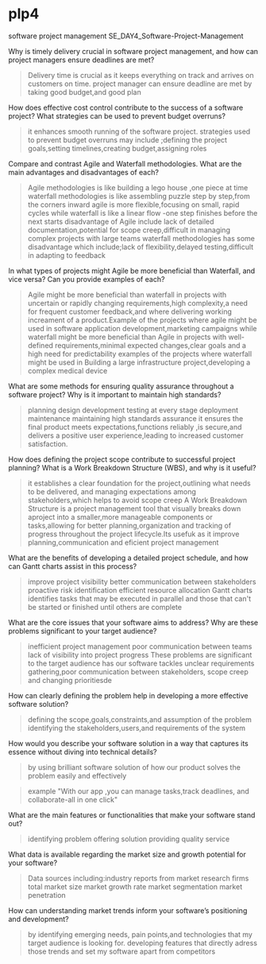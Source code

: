# plp4
software project management
SE_DAY4_Software-Project-Management

Why is timely delivery crucial in software project management, and how can project managers ensure deadlines are met?
>Delivery time is crucial as it keeps everything on track and arrives on customers on time.
>project manager can ensure deadline are met by taking good budget,and good plan

How does effective cost control contribute to the success of a software project? What strategies can be used to prevent budget overruns?
>it enhances smooth running of the software project.
>strategies used to prevent budget overruns may include ;defining the project goals,setting timelines,creating budget,assigning roles

Compare and contrast Agile and Waterfall methodologies. What are the main advantages and disadvantages of each?
>Agile methodologies is like building a lego house ,one piece at time
>waterfall methodologies is like assembling puzzle step by step,from the corners inward
>agile is more flexible,focusing on small, rapid cycles while waterfall is like a linear flow -one step finishes before the next starts
>disadvantage of Agile include lack of detailed documentation,potential for scope creep,difficult in managing complex projects with large teams
>waterfall methodologies has some disadvantage which include;lack of flexibility,delayed testing,difficult in adapting to feedback

In what types of projects might Agile be more beneficial than Waterfall, and vice versa? Can you provide examples of each?
>Agile might be more beneficial than waterfall in projects with uncertain or rapidly changing requirements,high complexity,a need for frequent customer feedback,and where delivering working increament of a product.Example of the projects where agile might be used in software application development,marketing campaigns
 while 
>waterfall might be more beneficial than Agile in projects with well-defined requirements,minimal expected changes,clear goals and a high need for predictability
examples of the projects where waterfall might be used in Building a large infrastructure project,developing a complex medical device

What are some methods for ensuring quality assurance throughout a software project? Why is it important to maintain high standards?
>planning
> design
>development 
>testing at every stage
>deployment
>maintenance
>maintaining high standards assurance it ensures the final product meets expectations,functions reliably ,is secure,and delivers a positive user experience,leading to increased customer satisfaction.


How does defining the project scope contribute to successful project planning? What is a Work Breakdown Structure (WBS), and why is it useful?
>it establishes a clear foundation for the project,outlining what needs to be delivered, and managing expectations among stakeholders,which helps to avoid scope creep
>A Work Breakdown Structure is a project management tool that visually breaks down aproject into a smaller,more manageable components or tasks,allowing for better planning,organization and tracking of progress throughout the project lifecycle.Its usefuk as it improve planning,communication and eficient project management 


What are the benefits of developing a detailed project schedule, and how can Gantt charts assist in this process?
>improve project visibility
>better communication between stakeholders
>proactive risk identification
>efficient resource allocation
>Gantt charts identifies tasks that may be executed in parallel and those that can't be started or finished until others are complete

What are the core issues that your software aims to address? Why are these problems significant to your target audience?
>inefficient project management
>poor communication between teams
>lack of visibility into project progress
>These problems are significant to the target audience has our software tackles unclear requirements gathering,poor communication between stakeholders, scope creep and changing prioritiesde

How can clearly defining the problem help in developing a more effective software solution?
>defining the scope,goals,constraints,and assumption of the problem
>identifying the stakeholders,users,and requirements of the system

How would you describe your software solution in a way that captures its essence without diving into technical details?
>by using brilliant software solution of how our product solves the problem easily and effectively 

>example "With our app ,you can manage tasks,track deadlines, and collaborate-all in one click"

What are the main features or functionalities that make your software stand out?
> identifying problem 
> offering solution 
> providing quality service


What data is available regarding the market size and growth potential for your software?
>Data sources including:industry reports from market research firms
>total market size
>market growth rate
>market segmentation
>market penetration

How can understanding market trends inform your software’s positioning and development?
>by identifying emerging needs, pain points,and technologies that my target audience is looking for.
>developing features  that directly adress those trends and set my software apart from competitors
